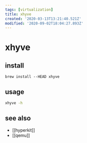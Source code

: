 ```yaml
---
tags: [virtualization]
title: xhyve
created: '2020-03-13T13:21:40.521Z'
modified: '2020-09-02T18:04:27.893Z'
---
```


# xhyve

## install
`brew install --HEAD xhyve`

## usage
```sh
xhyve -h
```

## see also
- [[hyperkit]]
- [[qemu]]
